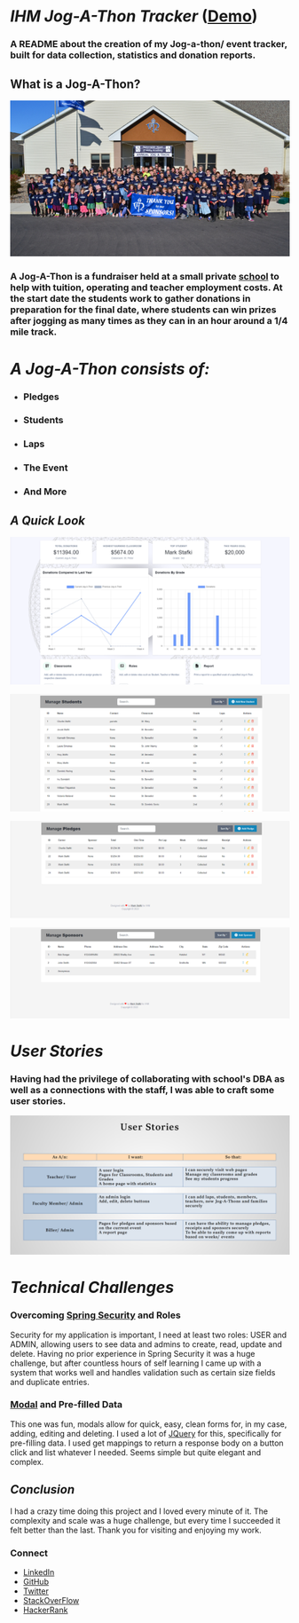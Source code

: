 # _**IHM Jog-A-Thon Tracker**_ ([Demo](https://cryptic-meadow-44357.herokuapp.com/index))
### A README about the creation of my Jog-a-thon/ event tracker, built for data collection, statistics and donation reports.

## What is a Jog-A-Thon?
![img.png](readmeImages/img.png)

### A Jog-A-Thon is a fundraiser held at a small private [school](https://ihm-academy.com/en) to help with tuition, operating and teacher employment costs. At the start date the students work to gather donations in preparation for the final date, where students can win prizes after jogging as many times as they can in an hour around a 1/4 mile track.

# _A Jog-A-Thon consists of:_
* ### Pledges
* ### Students
* ### Laps
* ### The Event
* ### And More

## _A Quick Look_
![img_3.png](readmeImages/img_3.png)

![img_4.png](readmeImages/img_4.png)

![img_8.png](readmeImages/img_8.png)

![img_6.png](readmeImages/img_6.png)

# _User Stories_

### Having had the privilege of collaborating with school's DBA as well as a connections with the staff, I was able to craft some user stories.

![img_7.png](readmeImages/img_7.png)

# _Technical Challenges_

### Overcoming [Spring Security](https://github.com/marstafk0/Bootcamp-Projects/tree/main/TEKsystems%20Projects/Java/IHMtrackerTool/src/main/java/com/marstafk/IHMtrackerTool/security) and Roles
Security for my application is important, I need at least two roles: USER and ADMIN, allowing users to see data and admins to create, read, update and delete. Having no prior experience in Spring Security it was a huge challenge, but after countless hours of self learning I came up with a system that works well and handles validation such as certain size fields and duplicate entries.

### [Modal](https://github.com/marstafk0/Bootcamp-Projects/tree/main/TEKsystems%20Projects/Java/IHMtrackerTool/src/main/resources/templates) and Pre-filled Data

This one was fun, modals allow for quick, easy, clean forms for, in my case, adding, editing and deleting. I used a lot of [JQuery](https://github.com/marstafk0/Bootcamp-Projects/blob/main/TEKsystems%20Projects/Java/IHMtrackerTool/src/main/resources/static/js/main.js) for this, specifically for pre-filling data. I used get mappings to return a response body on a button click and list whatever I needed. Seems simple but quite elegant and complex.

## _Conclusion_

I had a crazy time doing this project and I loved every minute of it. The complexity and scale was a huge challenge, but every time I succeeded it felt better than the last. Thank you for visiting and enjoying my work.

### Connect
* [LinkedIn](https://www.linkedin.com/in/markstafki/)
* [GitHub](https://github.com/marstafk0)
* [Twitter](https://twitter.com/MarkStafki)
* [StackOverFlow](https://stackoverflow.com/users/18022367/marstafk-0)
* [HackerRank](https://www.hackerrank.com/mark_stafki)

